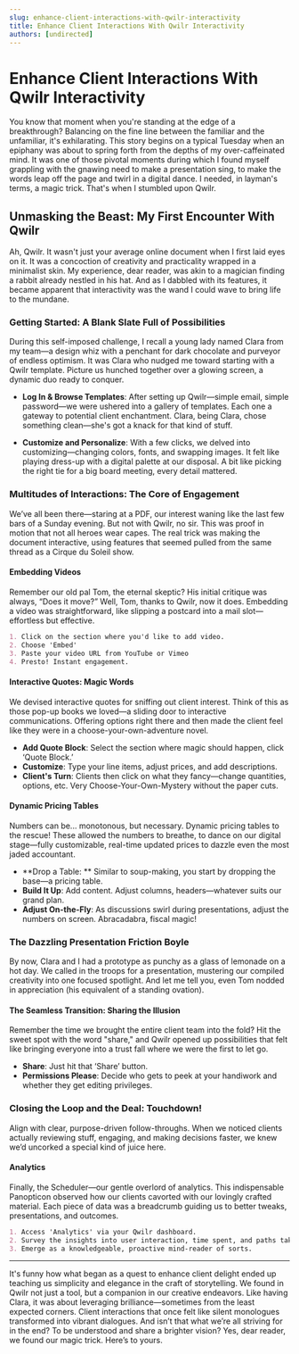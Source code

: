 ```yaml
---
slug: enhance-client-interactions-with-qwilr-interactivity
title: Enhance Client Interactions With Qwilr Interactivity
authors: [undirected]
---
```



# Enhance Client Interactions With Qwilr Interactivity

You know that moment when you're standing at the edge of a breakthrough? Balancing on the fine line between the familiar and the unfamiliar, it's exhilarating. This story begins on a typical Tuesday when an epiphany was about to spring forth from the depths of my over-caffeinated mind. It was one of those pivotal moments during which I found myself grappling with the gnawing need to make a presentation sing, to make the words leap off the page and twirl in a digital dance. I needed, in layman's terms, a magic trick. That's when I stumbled upon Qwilr.

## Unmasking the Beast: My First Encounter With Qwilr

Ah, Qwilr. It wasn't just your average online document when I first laid eyes on it. It was a concoction of creativity and practicality wrapped in a minimalist skin. My experience, dear reader, was akin to a magician finding a rabbit already nestled in his hat. And as I dabbled with its features, it became apparent that interactivity was the wand I could wave to bring life to the mundane.

### Getting Started: A Blank Slate Full of Possibilities

During this self-imposed challenge, I recall a young lady named Clara from my team—a design whiz with a penchant for dark chocolate and purveyor of endless optimism. It was Clara who nudged me toward starting with a Qwilr template. Picture us hunched together over a glowing screen, a dynamic duo ready to conquer. 

* **Log In & Browse Templates**: After setting up Qwilr—simple email, simple password—we were ushered into a gallery of templates. Each one a gateway to potential client enchantment. Clara, being Clara, chose something clean—she's got a knack for that kind of stuff.

* **Customize and Personalize**: With a few clicks, we delved into customizing—changing colors, fonts, and swapping images. It felt like playing dress-up with a digital palette at our disposal. A bit like picking the right tie for a big board meeting, every detail mattered.

### Multitudes of Interactions: The Core of Engagement

We’ve all been there—staring at a PDF, our interest waning like the last few bars of a Sunday evening. But not with Qwilr, no sir. This was proof in motion that not all heroes wear capes. The real trick was making the document interactive, using features that seemed pulled from the same thread as a Cirque du Soleil show.

#### Embedding Videos

Remember our old pal Tom, the eternal skeptic? His initial critique was always, “Does it move?” Well, Tom, thanks to Qwilr, now it does. Embedding a video was straightforward, like slipping a postcard into a mail slot—effortless but effective.

```markdown
1. Click on the section where you'd like to add video.
2. Choose 'Embed'
3. Paste your video URL from YouTube or Vimeo
4. Presto! Instant engagement.
```

#### Interactive Quotes: Magic Words

We devised interactive quotes for sniffing out client interest. Think of this as those pop-up books we loved—a sliding door to interactive communications. Offering options right there and then made the client feel like they were in a choose-your-own-adventure novel.

* **Add Quote Block**: Select the section where magic should happen, click ‘Quote Block.’
* **Customize**: Type your line items, adjust prices, and add descriptions.
* **Client's Turn**: Clients then click on what they fancy—change quantities, options, etc. Very Choose-Your-Own-Mystery without the paper cuts.

#### Dynamic Pricing Tables

Numbers can be... monotonous, but necessary. Dynamic pricing tables to the rescue! These allowed the numbers to breathe, to dance on our digital stage—fully customizable, real-time updated prices to dazzle even the most jaded accountant.

* **Drop a Table: ** Similar to soup-making, you start by dropping the base—a pricing table.
* **Build It Up**: Add content. Adjust columns, headers—whatever suits our grand plan.
* **Adjust On-the-Fly**: As discussions swirl during presentations, adjust the numbers on screen. Abracadabra, fiscal magic!

### The Dazzling Presentation Friction Boyle

By now, Clara and I had a prototype as punchy as a glass of lemonade on a hot day. We called in the troops for a presentation, mustering our compiled creativity into one focused spotlight. And let me tell you, even Tom nodded in appreciation (his equivalent of a standing ovation).

#### The Seamless Transition: Sharing the Illusion

Remember the time we brought the entire client team into the fold? Hit the sweet spot with the word "share," and Qwilr opened up possibilities that felt like bringing everyone into a trust fall where we were the first to let go.

* **Share**: Just hit that ‘Share’ button.
* **Permissions Please**: Decide who gets to peek at your handiwork and whether they get editing privileges.

### Closing the Loop and the Deal: Touchdown!

Align with clear, purpose-driven follow-throughs. When we noticed clients actually reviewing stuff, engaging, and making decisions faster, we knew we’d uncorked a special kind of juice here. 

#### Analytics

Finally, the Scheduler—our gentle overlord of analytics. This indispensable Panopticon observed how our clients cavorted with our lovingly crafted material. Each piece of data was a breadcrumb guiding us to better tweaks, presentations, and outcomes.

```markdown
1. Access 'Analytics' via your Qwilr dashboard.
2. Survey the insights into user interaction, time spent, and paths taken.
3. Emerge as a knowledgeable, proactive mind-reader of sorts.
```

---

It's funny how what began as a quest to enhance client delight ended up teaching us simplicity and elegance in the craft of storytelling. We found in Qwilr not just a tool, but a companion in our creative endeavors. Like having Clara, it was about leveraging brilliance—sometimes from the least expected corners. Client interactions that once felt like silent monologues transformed into vibrant dialogues. And isn’t that what we’re all striving for in the end? To be understood and share a brighter vision? Yes, dear reader, we found our magic trick. Here’s to yours.